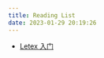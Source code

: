 ```yaml
---
title: Reading List
date: 2023-01-29 20:19:26
---
```


* [Letex 入门](https://yun.weicheng.men/Book/LaTeX%E5%85%A5%E9%97%A8.pdf)
